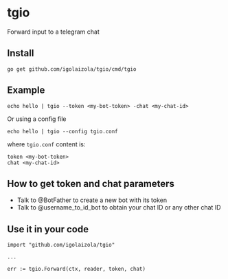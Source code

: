 # tgio

Forward input to a telegram chat

## Install

```
go get github.com/igolaizola/tgio/cmd/tgio
```

## Example

```
echo hello | tgio --token <my-bot-token> -chat <my-chat-id>
```

Or using a config file

```
echo hello | tgio --config tgio.conf
```

where `tgio.conf` content is:

```
token <my-bot-token>
chat <my-chat-id>
```

## How to get token and chat parameters

 - Talk to @BotFather to create a new bot with its token
 - Talk to @username_to_id_bot to obtain your chat ID or any other chat ID

## Use it in your code

```
import "github.com/igolaizola/tgio"

...

err := tgio.Forward(ctx, reader, token, chat)
```
